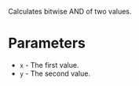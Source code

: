 Calculates bitwise AND of two values.

# Parameters

* `x` - The first value.
* `y` - The second value.